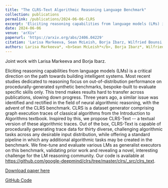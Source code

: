```yaml
---
title: "The CLRS-Text Algorithmic Reasoning Language Benchmark"
collection: publications
permalink: /publications/2024-06-06-CLRS
excerpt: 'Eliciting reasoning capabilities from language models (LMs) is a critical direction on the path towards building intelligent systems. Most recent studies dedicated to reasoning focus on out-of-distribution performance on procedurally-generated synthetic benchmarks, bespoke-built to evaluate specific skills only. This trend makes results hard to transfer across publications, slowing down progress. Three years ago, a similar issue was identified and rectified in the field of neural algorithmic reasoning, with the advent of the CLRS benchmark. CLRS is a dataset generator comprising graph execution traces of classical algorithms from the Introduction to Algorithms textbook. Inspired by this, we propose CLRS-Text -- a textual version of these algorithmic traces. Out of the box, CLRS-Text is capable of procedurally generating trace data for thirty diverse, challenging algorithmic tasks across any desirable input distribution, while offering a standard pipeline in which any additional algorithmic tasks may be created in the benchmark. We fine-tune and evaluate various LMs as generalist executors on this benchmark, validating prior work and revealing a novel, interesting challenge for the LM reasoning community. Our code is available at https://github.com/google-deepmind/clrs/tree/master/clrs/_src/clrs_text.'
date: 2024-06-06
venue: 'arXiv'
paperurl: 'https://arxiv.org/abs/2406.04229'
citation: 'Larisa Markeeva, Sean McLeish, Borja Ibarz, Wilfried Bounsi, Olga Kozlova, Alex Vitvitskyi, Charles Blundell, Tom Goldstein, Avi Schwarzschild and Petar Veličković, Markeeva (2024). &quot;The CLRS-Text Algorithmic Reasoning Language Benchmark.&quot; <i>arXiv preprint arXiv:2406.04229</i>.'
authors: Larisa Markeeva*, <b>Sean McLeish*</b>, Borja Ibarz*, Wilfried Bounsi, Olga Kozlova, Alex Vitvitskyi, Charles Blundell, Tom Goldstein, Avi Schwarzschild and Petar Veličković
---
```

Joint work with Larisa Markeeva and Borja Ibarz.

Eliciting reasoning capabilities from language models (LMs) is a critical direction on the path towards building intelligent systems. Most recent studies dedicated to reasoning focus on out-of-distribution performance on procedurally-generated synthetic benchmarks, bespoke-built to evaluate specific skills only. This trend makes results hard to transfer across publications, slowing down progress. Three years ago, a similar issue was identified and rectified in the field of neural algorithmic reasoning, with the advent of the CLRS benchmark. CLRS is a dataset generator comprising graph execution traces of classical algorithms from the Introduction to Algorithms textbook. Inspired by this, we propose CLRS-Text -- a textual version of these algorithmic traces. Out of the box, CLRS-Text is capable of procedurally generating trace data for thirty diverse, challenging algorithmic tasks across any desirable input distribution, while offering a standard pipeline in which any additional algorithmic tasks may be created in the benchmark. We fine-tune and evaluate various LMs as generalist executors on this benchmark, validating prior work and revealing a novel, interesting challenge for the LM reasoning community. Our code is available at https://github.com/google-deepmind/clrs/tree/master/clrs/_src/clrs_text.

[Download paper here](https://arxiv.org/abs/2406.04229)

[GitHub Code](https://github.com/google-deepmind/clrs/tree/master/clrs/_src/clrs_text)